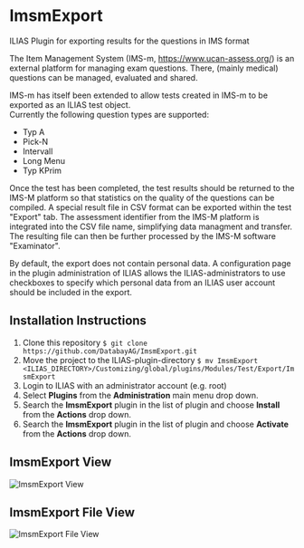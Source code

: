 # ImsmExport
ILIAS Plugin for exporting results for the questions in IMS format 

The Item Management System (IMS-m, https://www.ucan-assess.org/) is an external platform for managing exam questions. 
There, (mainly medical) questions can be managed, evaluated and shared.
 
IMS-m has itself been extended to allow tests created in IMS-m to be exported as an ILIAS test object.  
Currently the following question types are  supported:

* Typ A
* Pick-N
* Intervall
* Long Menu
* Typ KPrim

Once the test has been completed, the test results should be returned to the IMS-M platform so that statistics on the quality of the questions can be compiled. A special result file in CSV format can be exported within the test "Export" tab. The assessment identifier from the IMS-M platform is integrated into the CSV file name, simplifying data managment and transfer. The resulting file can then be further processed by the IMS-M software "Examinator".

By default, the export does not contain personal data. A configuration page in the plugin administration of ILIAS allows the ILIAS-administrators to use checkboxes to specify which personal data from an ILIAS user account should be included in the export. 


## Installation Instructions
1. Clone this repository 
   `$ git clone https://github.com/DatabayAG/ImsmExport.git`
2. Move the project to the ILIAS-plugin-directory
   `$ mv ImsmExport <ILIAS_DIRECTORY>/Customizing/global/plugins/Modules/Test/Export/ImsmExport`
3. Login to ILIAS with an administrator account (e.g. root)
4. Select **Plugins** from the **Administration** main menu drop down.
5. Search the **ImsmExport** plugin in the list of plugin and choose **Install** from the **Actions** drop down.
6. Search the **ImsmExport** plugin in the list of plugin and choose **Activate** from the **Actions** drop down.


## ImsmExport  View
![ImsmExport View](https://databayag.github.io/ImsmExport/IMSm_export.png)

## ImsmExport  File View
![ImsmExport File View](https://databayag.github.io/ImsmExport/imsm_export_file.png)

